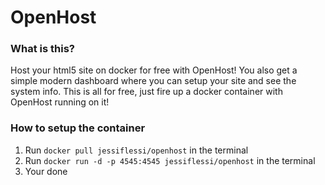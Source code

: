 # OpenHost

### What is this?
Host your html5 site on docker for free with OpenHost! You also get a simple modern dashboard where you can setup your site and see the system info. 
This is all for free, just fire up a docker container with OpenHost running on it!

### How to setup the container

1. Run ```docker pull jessiflessi/openhost``` in the terminal
2. Run ```docker run -d -p 4545:4545 jessiflessi/openhost``` in the terminal
3. Your done
